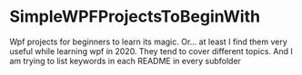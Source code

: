 # SimpleWPFProjectsToBeginWith
Wpf projects for beginners to learn its magic. Or... at least I find them very useful while learning wpf in 2020.
They tend to cover different topics. And I am trying to list keywords in each README in every subfolder
